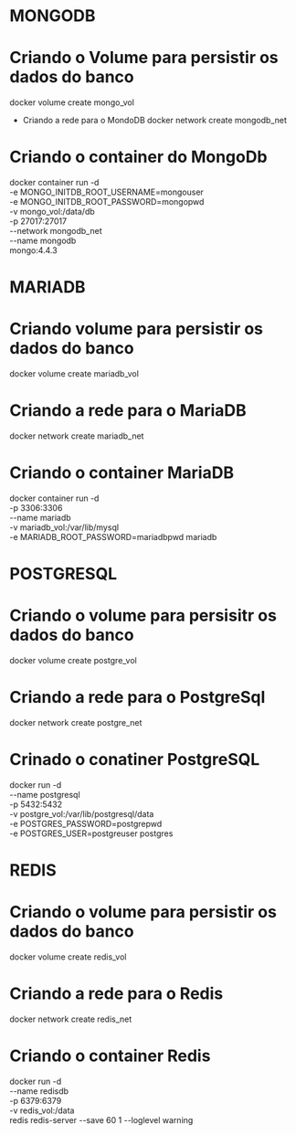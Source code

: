 
# MONGODB
# Criando o Volume para persistir os dados do banco

docker volume create mongo_vol

- Criando a rede para o MondoDB
docker network create mongodb_net

# Criando o container do MongoDb
docker container run -d \
-e MONGO_INITDB_ROOT_USERNAME=mongouser \
-e MONGO_INITDB_ROOT_PASSWORD=mongopwd \
-v mongo_vol:/data/db \
-p 27017:27017 \
--network mongodb_net \
--name mongodb \
mongo:4.4.3

# MARIADB
# Criando volume para persistir os dados do banco
docker volume create mariadb_vol

# Criando a rede para o MariaDB
docker network create mariadb_net

# Criando o container MariaDB
docker container run -d \
-p 3306:3306 \
--name mariadb \
-v mariadb_vol:/var/lib/mysql \
-e MARIADB_ROOT_PASSWORD=mariadbpwd mariadb

# POSTGRESQL
# Criando o volume para persisitr os dados do banco
docker volume create postgre_vol

# Criando a rede para o PostgreSql
docker network create postgre_net

# Crinado o conatiner PostgreSQL
docker run  -d \
--name postgresql \
-p 5432:5432 \
-v postgre_vol:/var/lib/postgresql/data \
-e POSTGRES_PASSWORD=postgrepwd \
-e POSTGRES_USER=postgreuser postgres

# REDIS
# Criando o volume para persistir os dados do banco
docker volume create redis_vol

# Criando a rede para o Redis
docker network create redis_net

# Criando o container Redis
docker run -d \
--name redisdb \
-p 6379:6379 \
-v redis_vol:/data \
redis redis-server --save 60 1 --loglevel warning

